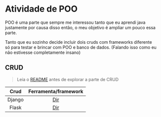 # Atividade de POO

POO é uma parte que sempre me interessou tanto que eu aprendi java justamente por causa disso então, o meu objetivo é ampliar um pouco essa parte.

Tanto que eu sozinho decide incluir dois cruds com frameworks diferente só para testar e brincar com POO e banco de dados. (Falando isso como eu não estivesse completamente insano)



## CRUD

> Leia o [README](./CRUD/README.md) antes de explorar a parte de CRUD

|Crud|Ferramenta/framework|
|:--:|:------------------:|
|Django|[Dir](./CRUD/Django/)|
|Flask|[Dir](./CRUD/flask/)|